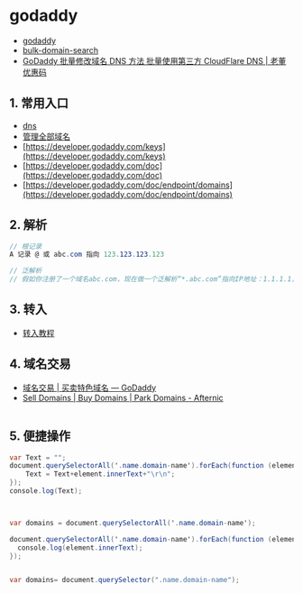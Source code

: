 # godaddy

- [godaddy](https://account.godaddy.com/)
- [bulk-domain-search](https://sg.godaddy.com/zh/domains/bulk-domain-search.aspx)
- [GoDaddy 批量修改域名 DNS 方法 批量使用第三方 CloudFlare DNS | 老董优惠码](http://www.laodong.me/bulk-change-dns/)

## 1. 常用入口

- [dns](https://dcc.godaddy.com/manage/baidu.com/dns)
- [管理全部域名](https://dcc.godaddy.com/domains/)
- [https://developer.godaddy.com/keys](https://developer.godaddy.com/keys)
- [https://developer.godaddy.com/doc](https://developer.godaddy.com/doc)
- [https://developer.godaddy.com/doc/endpoint/domains](https://developer.godaddy.com/doc/endpoint/domains)

## 2. 解析

```c#
// 根记录
A 记录 @ 或 abc.com 指向 123.123.123.123

// 泛解析
// 假如你注册了一个域名abc.com，现在做一个泛解析“*.abc.com”指向IP地址：1.1.1.1，那么解析生效后，无论访客输入的是“1.abc.com”，“2.abc.com”，“1.2.abc.com”还是“1.2.3.abc.com”都可以指向1.1.1.1这个IP地址。

```

## 3. 转入

- [转入教程](http://www.vipbeian.com/post/2662)

## 4. 域名交易

- [域名交易 | 买卖特色域名 — GoDaddy](https://sg.auctions.godaddy.com/zh/)
- [Sell Domains | Buy Domains | Park Domains - Afternic](https://www.afternic.com/)

```c#

```

## 5. 便捷操作

```c#
var Text = "";
document.querySelectorAll('.name.domain-name').forEach(function (element, index) {
    Text = Text+element.innerText+"\r\n";
});
console.log(Text); 



var domains = document.querySelectorAll('.name.domain-name');

document.querySelectorAll('.name.domain-name').forEach(function (element, index) {
  console.log(element.innerText); 
});


var domains= document.querySelector(".name.domain-name");
```
